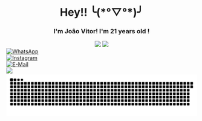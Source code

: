 <div align="center">
  <h1 align="center">Hey!! ╰(*°▽°*)╯</h1>
  <h3 align="center" type="text">I'm João Vitor! I'm 21 years old !</h3>
</div>

<div>
  
</div>


<div align="center">
  <a href="https://github.com/joaovtfor"><img width="48%" src="https://github-readme-stats.vercel.app/api?username=joaovtfor&show_icons=true&bg_color=DEG,1C1C1C,778899&title_color=DCDCDC&text_color=DCDCDC&icon_color=C0C0C0&hide_border=true&custom_title=Stats"/></a>
  <a href="https://github.com/joaovtfor"><img width="48%" src=https://github-readme-stats.vercel.app/api/top-langs/?username=joaovtfor&custom_title=Languages&show_icons=true&bg_color=DEG,778899,1C1C1C&title_color=DCDCDC&text_color=DCDCDC&icon_color=C0C0C0&hide_border=true&layout=compact /></a>
</div>

<!--<div align="right">
  <h3>(/≧▽≦)/</h3>
</div>-->

<div>
  <div>
    <a href="https://wa.me/5554999303946" target="_blank"/>
    <img alt="WhatsApp" src="https://img.shields.io/badge/WhatsApp-25D366?style=for-the-badge&logo=whatsapp&logoColor=white"/>
  </div>
  <div>  
    <a href="https://www.instagram.com/joaovtfor" target="_blank"/>
    <img alt="Instagram" src="https://img.shields.io/badge/Instagram-E4405F?style=for-the-badge&logo=instagram&logoColor=white"/>
  </div>
  <div>  
    <a href = "mailto: joaovtfor@hotmail.com" target="_blank"/>
    <img alt="E-Mail" src="https://img.shields.io/badge/Microsoft_Outlook-0078D4?style=for-the-badge&logo=microsoft-outlook&logoColor=white"/>
  </div>
  <div>  
    <a href="https://www.linkedin.com/in/jo%C3%A3o-vitor-de-for-dos-santos-88a56626b/" target="_blank">
    <img src="https://img.shields.io/badge/LinkedIn-0077B5?style=for-the-badge&logo=linkedin&logoColor=white"/>
  </div>
</div>

<picture>
  <source media="(prefers-color-scheme: light)" srcset="https://raw.githubusercontent.com/joaovtfor/joaovtfor/output/github-contribution-grid-snake.svg">
  <img alt="github contribution grid snake animation" src="https://raw.githubusercontent.com/joaovtfor/joaovtfor/output/github-contribution-grid-snake.svg">
</picture>

<!-- <img src="https://img.shields.io/badge/React-20232A?style=for-the-badge&logo=react&logoColor=61DAFB"/> -->
